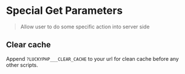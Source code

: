 # Special Get Parameters

> Allow user to do some specific action into server side

## Clear cache

Append `?LUCKYPHP___CLEAR_CACHE` to your url for clean cache before any other scripts.